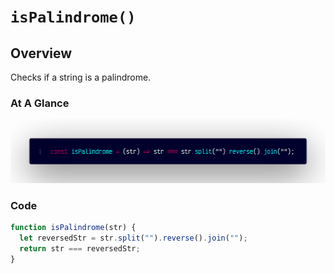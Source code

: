 # `isPalindrome()`

## Overview

Checks if a string is a palindrome.

### At A Glance

![A screenshot of the titular code snippet](../snapshots/isPalindrome.png)

### Code

```js
function isPalindrome(str) {
  let reversedStr = str.split("").reverse().join("");
  return str === reversedStr;
}
```
